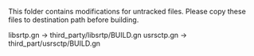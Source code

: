 This folder contains modifications for untracked files. Please copy these files to destination path before building.

libsrtp.gn -> third_party/libsrtp/BUILD.gn
usrsctp.gn -> third_part/usrsctp/BUILD.gn
